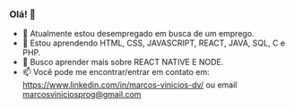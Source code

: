 ### Olá! 👋


- 🔭 Atualmente estou desempregado em busca de um emprego.
- 🌱 Estou aprendendo HTML, CSS, JAVASCRIPT, REACT, JAVA, SQL, C e PHP.
- 🤔 Busco aprender mais sobre REACT NATIVE E NODE.
- 📫 Você pode me encontrar/entrar em contato em: https://www.linkedin.com/in/marcos-vinicios-dv/ ou email marcosviniciosprog@gmail.com

